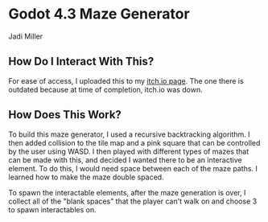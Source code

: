 # Godot 4.3 Maze Generator
Jadi Miller

## How Do I Interact With This?
For ease of access, I uploaded this to my [itch.io page](https://prismatoad.itch.io/maze-generator). The one there is outdated because at time of completion, itch.io was down.

## How Does This Work?
To build this maze generator, I used a recursive backtracking algorithm. I then added collision to the tile map and a pink square that can be controlled by the user using WASD. I then played with different types of mazes that can be made with this, and decided I wanted there to be an interactive element. To do this, I would need space between each of the maze paths. I learned how to make the maze double spaced. 

To spawn the interactable elements, after the maze generation is over, I collect all of the "blank spaces" that the player can't walk on and choose 3 to spawn interactables on.
